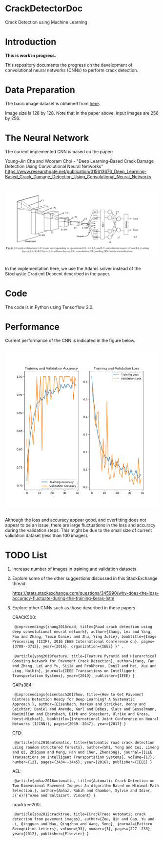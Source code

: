 # CrackDetectorDoc

Crack Detection using Machine Learning

# Introduction

**This is work in progress.**

This repository documents the progress on the development of convolutional neural networks (CNNs) to perform crack detection. 


# Data Preparation

The basic image dataset is obtained from [here](https://drive.google.com/file/d/1kC60RGO3rcScVk7HY-s7tTMJeMbADfh1/view).

Image size is 128 by 128. Note that in the paper above, input images are 256 by 256.


# The Neural Network

The current implemented CNN is based on the paper:

Young-Jin Cha and Wooram Choi - "Deep Learning-Based Crack Damage Detection Using Convolutional Neural Networks"
https://www.researchgate.net/publication/315613676_Deep_Learning-Based_Crack_Damage_Detection_Using_Convolutional_Neural_Networks

<br/>![](./figures/CNN1.PNG	)<br/><br/>


In the implementation here, we use the Adams solver instead of the Stochastic Gradient Descent described in the paper.

# Code

The code is in Python using Tensorflow 2.0.

# Performance

Current performance of the CNN is indicated in the figure below. 

<br/>![](./figures/Performance.png)<br/><br/>

Although the loss and accuracy appear good, and overfitting does not appear to be an issue, there are large fluctuations in the loss and accuracy during the validation steps. This might be due to the small size of current validation dataset (less than 100 images). 

# TODO List

1. Increase number of images in training and validation datasets.

2. Explore some of the other suggestions discussed in this StackExchange thread:

    https://stats.stackexchange.com/questions/345990/why-does-the-loss-accuracy-fluctuate-during-the-training-keras-lstm

3. Explore other CNNs such as those described in these papers:


    CRACK500:

        @inproceedings{zhang2016road, title={Road crack detection using deep convolutional neural network}, author={Zhang, Lei and Yang, Fan and Zhang, Yimin Daniel and Zhu, Ying Julie}, booktitle={Image Processing (ICIP), 2016 IEEE International Conference on}, pages={3708--3712}, year={2016}, organization={IEEE} }' .

        @article{yang2019feature, title={Feature Pyramid and Hierarchical Boosting Network for Pavement Crack Detection}, author={Yang, Fan and Zhang, Lei and Yu, Sijia and Prokhorov, Danil and Mei, Xue and Ling, Haibin}, journal={IEEE Transactions on Intelligent Transportation Systems}, year={2019}, publisher={IEEE} }

    GAPs384:

        @inproceedings{eisenbach2017how, title={How to Get Pavement Distress Detection Ready for Deep Learning? A Systematic Approach.}, author={Eisenbach, Markus and Stricker, Ronny and Seichter, Daniel and Amende, Karl and Debes, Klaus and Sesselmann, Maximilian and Ebersbach, Dirk and Stoeckert, Ulrike and Gross, Horst-Michael}, booktitle={International Joint Conference on Neural Networks (IJCNN)}, pages={2039--2047}, year={2017} }

    CFD:

        @article{shi2016automatic, title={Automatic road crack detection using random structured forests}, author={Shi, Yong and Cui, Limeng and Qi, Zhiquan and Meng, Fan and Chen, Zhensong}, journal={IEEE Transactions on Intelligent Transportation Systems}, volume={17}, number={12}, pages={3434--3445}, year={2016}, publisher={IEEE} }

    AEL:

        @article{amhaz2016automatic, title={Automatic Crack Detection on Two-Dimensional Pavement Images: An Algorithm Based on Minimal Path Selection.}, author={Amhaz, Rabih and Chambon, Sylvie and Idier, J{'e}r{^o}me and Baltazart, Vincent} }

    cracktree200:

        @article{zou2012cracktree, title={CrackTree: Automatic crack detection from pavement images}, author={Zou, Qin and Cao, Yu and Li, Qingquan and Mao, Qingzhou and Wang, Song}, journal={Pattern Recognition Letters}, volume={33}, number={3}, pages={227--238}, year={2012}, publisher={Elsevier} }





